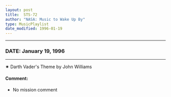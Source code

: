 ```yaml
---
layout: post
title:  STS-72
author: "NASA: Music to Wake Up By"
type: MusicPlaylist
date_modified: 1996-01-19
---
```


----
### DATE: January 19, 1996
----
✷ Darth Vader's Theme by John Williams

#### Comment:
* No mission comment
